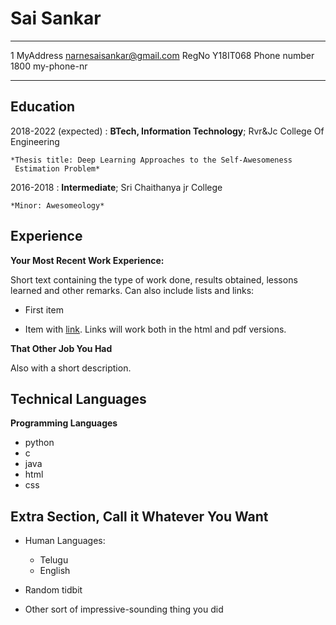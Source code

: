 Sai Sankar
============

-------------------     ----------------------------
1 MyAddress                        narnesaisankar@gmail.com
RegNo                              Y18IT068
Phone number                       1800 my-phone-nr

-------------------     ----------------------------

Education
---------

2018-2022 (expected)
:   **BTech, Information Technology**; Rvr&Jc College Of Engineering

    *Thesis title: Deep Learning Approaches to the Self-Awesomeness
     Estimation Problem*

2016-2018
:   **Intermediate**; Sri Chaithanya jr College

    *Minor: Awesomeology*

Experience
----------

**Your Most Recent Work Experience:**

Short text containing the type of work done, results obtained,
lessons learned and other remarks. Can also include lists and
links:

* First item

* Item with [link](http://www.example.com). Links will work both in
  the html and pdf versions.

**That Other Job You Had**

Also with a short description.

Technical Languages
--------------------
**Programming Languages**
* python
* c
* java
* html
* css


Extra Section, Call it Whatever You Want
----------------------------------------

* Human Languages:
     * Telugu
     * English 

* Random tidbit

* Other sort of impressive-sounding thing you did
